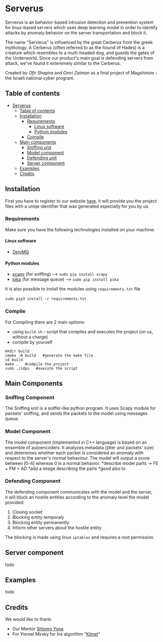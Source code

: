 # Serverus
Serverus is an behavior-based intrusion detection and prevention system for linux-based servers which uses deep learning model in order to identify attacks by anomaly behavior on the server transportation and block it. 

The name "Serverus" is influenced by the great Cerberus from the greek mythology. A Cerberus (often referred to as the hound of Hades) is a creature which resembles to a multi-headed dog, and guards the gates of the Underworld. Since our product's main goal is defending servers from attack, we've found it exteremely similar to the Cerberus.  

Created by *Ofir Shapira* and *Omri Zaiman* as a final project of Magshimim - the Israeli national cyber program. 

## Table of contents
- [Serverus](#serverus)
  * [Table of contents](#table-of-contents)
  * [Installation](#installation)
    + [Requirements](#requirements)
      - [Linux software](#linux-software)
      - [Python modules](#python-modules)
    + [Compile](#compile)
  * [Main components](#main-components)
    + [Sniffing unit](#sniffing-unit)
    + [Model component](#model-component)
    + [Defending unit](#defending-unit)
    + [Server component](#server-component)
  * [Examples](#examples)
  * [Credits](#credits)



## Installation
First you have to register to our website [here](http://defence.rocks/), it will provide you the project files with a uniqe identifier that was generated especially for you by us. 

### Requirements
Make sure you have the following technologies installed on your machine:
#### Linux software
- [ZeroMQ](https://zeromq.org/download/) 
#### Python modules
- [scapy](https://pypi.org/project/scapy/) (for sniffing) --> `sudo pip install scapy`
- [pika](https://pypi.org/project/pika/) (for message queue) --> `sudo pip install pika`

It is also possible to install the modules using `requirements.txt` file <br><br>
`sudo pip3 install -r requirements.txt`

### Compile
For Compiling there are 2 main options:
- using `build.sh` - script that compiles and executes the project (on us, without a charge)
- compile by yourself
```
mkdir build
cmake -B build   #generate the make file
cd build
make .   #compile the project
sudo ./idps   #execute the script
``` 
## Main Components

### Sniffing Component
The Sniffing unit is a sniffer-like python program.
It uses Scapy module for packets' sniffing, and sends the packets to the model using messages queue.

### Model Component
The model component (implemented in C++ language) is based on an ensemble of autoencoders. It analyzes metadata (jitter and packets' size) and determines whether each packet is considered an anomaly with respect to the server's normal behaviour.
The model will output a score between [0-4] whereas 0 is a normal behavior.
*describe model parts -> FE + FM + AD
*add a image describing the parts
*good also to 
### Defending Component
The defending component communicates with the model and the server,<br> it will block an hostile entities according 
to the anomaly level the model provided:
1. Closing socket
2. Blocking entity temporaly
3. Blocking entity permanently
4. Inform other servers about the hostile entity 

The blocking is made using linux `iptables` and requires a root permission.
## Server component
todo

## Examples
todo

## Credits
We would like to thank:
- Our Mentor [Shlomo Yona](https://www.mathematic.ai/)
- For Yisroel Mirsky for his algorithm "[Kitnet](https://github.com/ymirsky/Kitsune-py)"


